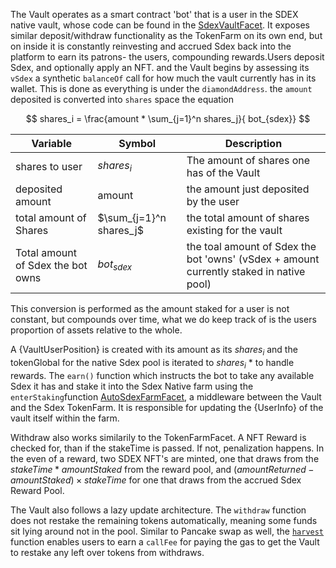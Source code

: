 The Vault operates as a smart contract 'bot' that is a user in the SDEX native vault, whose code can be found in the [SdexVaultFacet](../Api%20Specification/facets/SdexVaultFacet).  It exposes similar deposit/withdraw functionality as the TokenFarm on its own end, but on inside it is constantly reinvesting and accrued Sdex back into the platform to earn its patrons- the users, compounding rewards.Users deposit Sdex, and optionally apply an NFT. and the Vault begins by assessing its `vSdex` a synthetic `balanceOf` call for how much the vault currently has in its wallet.  This is done as everything is under the `diamondAddress`. the `amount` deposited is converted into `shares` space the equation

$$
shares_i = \frac{amount * \sum_{j=1}^n shares_j}{  bot_{sdex}}
$$

| Variable | Symbol | Description |
| --- | --- | --- |
| shares to user | $shares_i$ | The amount of shares one has of the Vault |
| deposited amount | amount | the amount just deposited by the user |
| total amount of Shares | $\sum_{j=1}^n shares_j$ | the total amount of shares existing for the vault |
| Total amount of Sdex the bot owns | $bot_{sdex}$ | the toal amount of Sdex the bot 'owns' (vSdex + amount currently staked in native pool) |

This conversion is performed as the amount staked for a user is not constant, but compounds over time, what we do keep track of is the users proportion of assets relative to the whole.

A {VaultUserPosition} is created with its amount as its $shares_i$ and the tokenGlobal for the native Sdex pool is iterated to $shares_i$ * to handle rewards. The `earn()` function which instructs the bot to take any available Sdex it has and stake it into the Sdex Native farm using the `enterStaking`function [AutoSdexFarmFacet](../Api%20Specification/facets/AutoSdexFarmFacet#enterstaking), a middleware between the Vault and the Sdex TokenFarm. It is responsible for updating the {UserInfo} of the vault itself within the farm.

Withdraw also works similarily to the TokenFarmFacet.  A NFT Reward is checked for, than if the stakeTime is passed. If not, penalization happens. In the even of a reward, two SDEX NFT's are minted, one that draws from the $stakeTime * amountStaked$ from the reward pool, and $(amountReturned - amountStaked) \times stakeTime$ for one that draws from the accrued Sdex Reward Pool. 

The Vault also follows a lazy update architecture.  The `withdraw` function does not restake the remaining tokens automatically, meaning some funds sit lying around not in the pool.  Similar to Pancake swap as well, the [`harvest`](../Api%20Specification/facets/SdexVaultFacet#harvest) function enables users to earn a `callFee` for paying the gas to get the Vault to restake any left over tokens from withdraws.




